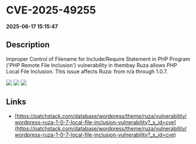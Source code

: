 # CVE-2025-49255

**2025-06-17 15:15:47**

## Description
Improper Control of Filename for Include/Require Statement in PHP Program ('PHP Remote File Inclusion') vulnerability in thembay Ruza allows PHP Local File Inclusion. This issue affects Ruza: from n/a through 1.0.7.

![](https://img.shields.io/static/v1?label=Score&message=8.1&color=red)
![](https://img.shields.io/static/v1?label=Severity&message=HIGH&color=red)
![](https://img.shields.io/static/v1?label=CWE&message=RFI&color=green)

## Links
- [https://patchstack.com/database/wordpress/theme/ruza/vulnerability/wordpress-ruza-1-0-7-local-file-inclusion-vulnerability?_s_id=cve](https://patchstack.com/database/wordpress/theme/ruza/vulnerability/wordpress-ruza-1-0-7-local-file-inclusion-vulnerability?_s_id=cve)
